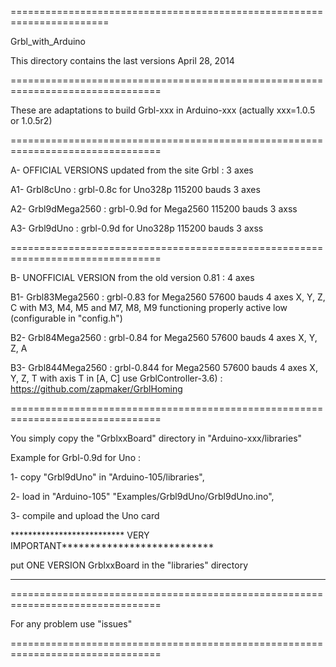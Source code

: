 =======================================================================

Grbl_with_Arduino

This directory contains the last versions  April 28, 2014

================================================================================

These are adaptations to build Grbl-xxx in Arduino-xxx (actually xxx=1.0.5 or 1.0.5r2)

================================================================================

A- OFFICIAL VERSIONS updated from the site Grbl : 3 axes

A1- Grbl8cUno       : grbl-0.8c for Uno328p 115200 bauds  3 axes

A2- Grbl9dMega2560  : grbl-0.9d for Mega2560 115200 bauds  3 axss

A3- Grbl9dUno       : grbl-0.9d for Uno328p 115200 bauds  3 axss

================================================================================

B- UNOFFICIAL VERSION from the old version 0.81 : 4 axes

B1- Grbl83Mega2560  : grbl-0.83 for Mega2560 57600 bauds  4 axes  X, Y, Z, C
                     with M3, M4, M5 and M7, M8, M9 functioning properly active
                     low (configurable in "config.h")
                     
B2- Grbl84Mega2560  : grbl-0.84 for Mega2560 57600 bauds  4 axes  X, Y, Z, A

B3- Grbl844Mega2560 : grbl-0.844 for Mega2560 57600 bauds  4 axes  X, Y, Z, T
                      with axis T in [A, C] 
                      use GrblController-3.6) : https://github.com/zapmaker/GrblHoming

================================================================================

You simply copy the "GrblxxBoard" directory in "Arduino-xxx/libraries"

Example for Grbl-0.9d for Uno :

1- copy "Grbl9dUno" in "Arduino-105/libraries",

2- load in "Arduino-105" "Examples/Grbl9dUno/Grbl9dUno.ino",

3- compile and upload the Uno card

************************** VERY IMPORTANT***************************

put ONE VERSION GrblxxBoard in the "libraries" directory

********************************************************************

================================================================================

For any problem use "issues"

================================================================================






